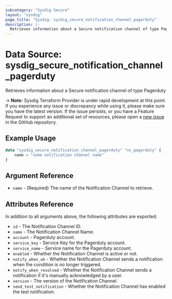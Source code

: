 ```yaml
---
subcategory: "Sysdig Secure"
layout: "sysdig"
page_title: "Sysdig: sysdig_secure_notification_channel_pagerduty"
description: |-
  Retrieves information about a Secure notification channel of type Pagerduty
---
```


# Data Source: sysdig_secure_notification_channel_pagerduty

Retrieves information about a Secure notification channel of type Pagerduty

-> **Note:** Sysdig Terraform Provider is under rapid development at this point. If you experience any issue or discrepancy while using it, please make sure you have the latest version. If the issue persists, or you have a Feature Request to support an additional set of resources, please open a [new issue](https://github.com/sysdiglabs/terraform-provider-sysdig/issues/new) in the GitHub repository.

## Example Usage

```terraform
data "sysdig_secure_notification_channel_pagerduty" "nc_pagerduty" {
	name = "some notification channel name"
}
```


## Argument Reference

* `name` - (Required) The name of the Notification Channel to retrieve.

## Attributes Reference

In addition to all arguments above, the following attributes are exported:

* `id` - The Notification Channel ID.
* `name` - The Notification Channel Name.
* `account` -  Pagerduty account.
* `service_key` - Service Key for the Pagerduty account.
* `service_name` - Service name for the Pagerduty account.
* `enabled` - Whether the Notification Channel is active or not.
* `notify_when_ok` - Whether the Notification Channel sends a notification when the condition is no longer triggered.
* `notify_when_resolved` - Whether the Notification Channel sends a notification if it's manually acknowledged by a
  user.
* `version` - The version of the Notification Channel.
* `send_test_notification` - Whether the Notification Channel has enabled the test notification.
